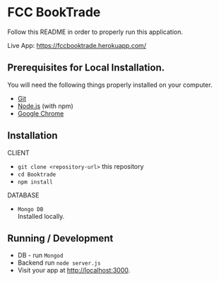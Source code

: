 # FCC BookTrade

Follow this README in order to properly run this application.

Live App: https://fccbooktrade.herokuapp.com/

## Prerequisites for Local Installation.

You will need the following things properly installed on your computer.

* [Git](https://git-scm.com/)
* [Node.js](https://nodejs.org/) (with npm)
* [Google Chrome](https://google.com/chrome/)

## Installation
CLIENT
* `git clone <repository-url>` this repository
* `cd Booktrade`
* `npm install`


DATABASE
* `Mongo DB`  
Installed locally.

## Running / Development

* DB - run `Mongod`
* Backend run `node server.js`
* Visit your app at [http://localhost:3000](http://localhost:3000).
